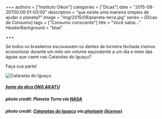 +++
authors = ["Instituto Oikon"]
categories = ["Dicas"]
date = "2015-08-29T00:00:01-03:00"
description = "que existe uma maneira simples de ajudar o planeta?"
image = "img/2015/08/planeta-terra.jpg"
series = [Dicas de Consumo]
tags = ["Consumo consciente"]
title = "Você sabia..."
  HeaderBackground = "blue"

+++

Se todos os brasileiros escovassem os dentes de torneira fechada iriamos economizar durante um mês um volume equivalente a um dia e meio das águas que caem nas Cataratas do Iguaçu?

Faça sua parte!

![Cataratas do Iguaçu](https://s3-sa-east-1.amazonaws.com/blog.autoconexao.org.br/img/2015/08/cataratas-do-iguac%CC%A7u.jpg)



##### [fonte da dica ONG AKATU](http://www.akatu.org.br/Dicas)


##### photo credit: Planeta Terra</a> via <a href="http://photopin.com">NASA</a> <a href="https://www.nasa.gov/multimedia/imagegallery/index.html"></a>

##### photo credit: <a href="http://www.flickr.com/photos/8865243@N02/5633792516">Cataratas do Iguaçu</a> via <a href="http://photopin.com">photopin</a> <a href="https://creativecommons.org/licenses/by-nd/2.0/">(license)</a>
